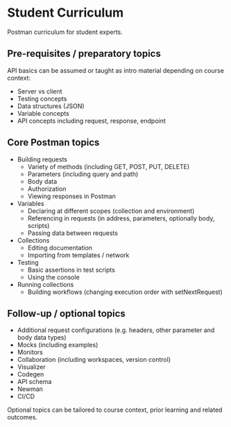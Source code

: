 # Student Curriculum

Postman curriculum for student experts.

## Pre-requisites / preparatory topics

API basics can be assumed or taught as intro material depending on course context:

* Server vs client
* Testing concepts
* Data structures (JSON)
* Variable concepts
* API concepts including request, response, endpoint

## Core Postman topics

* Building requests
  * Variety of methods (including GET, POST, PUT, DELETE)
  * Parameters (including query and path)
  * Body data
  * Authorization
  * Viewing responses in Postman
* Variables
  * Declaring at different scopes (collection and environment)
  * Referencing in requests (in address, parameters, optionally body, scripts)
  * Passing data between requests
* Collections
  * Editing documentation
  * Importing from templates / network
* Testing
  * Basic assertions in test scripts
  * Using the console
* Running collections
  * Building workflows (changing execution order with setNextRequest)

## Follow-up / optional topics

* Additional request configurations (e.g. headers, other parameter and body data types)
* Mocks (including examples)
* Monitors
* Collaboration (including workspaces, version control)
* Visualizer
* Codegen
* API schema
* Newman
* CI/CD

Optional topics can be tailored to course context, prior learning and related outcomes.
